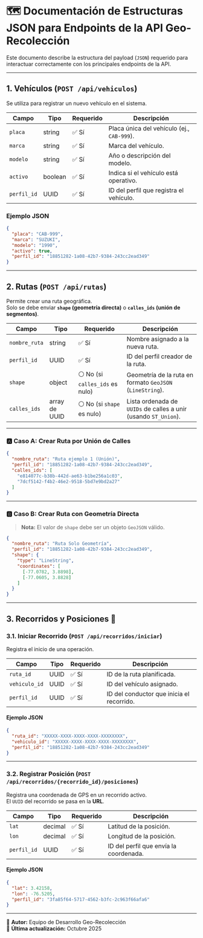 # 🗺️ Documentación de Estructuras JSON para Endpoints de la API Geo-Recolección

Este documento describe la estructura del payload (`JSON`) requerido para interactuar correctamente con los principales endpoints de la API.

---

## 1. Vehículos (`POST /api/vehiculos`)

Se utiliza para registrar un nuevo vehículo en el sistema.

| Campo | Tipo | Requerido | Descripción |
|-------|------|------------|-------------|
| `placa` | string | ✅ Sí | Placa única del vehículo (ej., `CAB-999`). |
| `marca` | string | ✅ Sí | Marca del vehículo. |
| `modelo` | string | ✅ Sí | Año o descripción del modelo. |
| `activo` | boolean | ✅ Sí | Indica si el vehículo está operativo. |
| `perfil_id` | UUID | ✅ Sí | ID del perfil que registra el vehículo. |

### Ejemplo JSON

```json
{
  "placa": "CAB-999",
  "marca": "SUZUKI",
  "modelo": "1990",
  "activo": true,
  "perfil_id": "18851282-1a08-42b7-9384-243cc2ead349"
}
```

---

## 2. Rutas (`POST /api/rutas`)

Permite crear una ruta geográfica.  
Solo se debe enviar **`shape` (geometría directa)** o **`calles_ids` (unión de segmentos)**.

| Campo | Tipo | Requerido | Descripción |
|-------|------|------------|-------------|
| `nombre_ruta` | string | ✅ Sí | Nombre asignado a la nueva ruta. |
| `perfil_id` | UUID | ✅ Sí | ID del perfil creador de la ruta. |
| `shape` | object | ⚪ No (si `calles_ids` es nulo) | Geometría de la ruta en formato `GeoJSON` (`LineString`). |
| `calles_ids` | array de UUID | ⚪ No (si `shape` es nulo) | Lista ordenada de `UUIDs` de calles a unir (usando `ST_Union`). |

---

### 🅰️ Caso A: Crear Ruta por Unión de Calles

```json
{
  "nombre_ruta": "Ruta ejemplo 1 (Unión)",
  "perfil_id": "18851282-1a08-42b7-9384-243cc2ead349",
  "calles_ids": [
    "e814077c-b38b-442d-ae63-b1be256a1c03",
    "7dcf5142-f4b2-46e2-9518-5bd7e9bd2a27"
  ]
}
```

---

### 🅱️ Caso B: Crear Ruta con Geometría Directa  

> **Nota:** El valor de `shape` debe ser un objeto `GeoJSON` válido.

```json
{
  "nombre_ruta": "Ruta Solo Geometría",
  "perfil_id": "18851282-1a08-42b7-9384-243cc2ead349",
  "shape": {
    "type": "LineString",
    "coordinates": [
      [-77.0782, 3.8898],
      [-77.0605, 3.8828]
    ]
  }
}
```

---

## 3. Recorridos y Posiciones 📍

### 3.1. Iniciar Recorrido (`POST /api/recorridos/iniciar`)

Registra el inicio de una operación.

| Campo | Tipo | Requerido | Descripción |
|-------|------|------------|-------------|
| `ruta_id` | UUID | ✅ Sí | ID de la ruta planificada. |
| `vehiculo_id` | UUID | ✅ Sí | ID del vehículo asignado. |
| `perfil_id` | UUID | ✅ Sí | ID del conductor que inicia el recorrido. |

#### Ejemplo JSON

```json
{
  "ruta_id": "XXXXX-XXXX-XXXX-XXXX-XXXXXXXX",
  "vehiculo_id": "XXXXX-XXXX-XXXX-XXXX-XXXXXXXX",
  "perfil_id": "18851282-1a08-42b7-9384-243cc2ead349"
}
```

---

### 3.2. Registrar Posición (`POST /api/recorridos/{recorrido_id}/posiciones`)

Registra una coordenada de GPS en un recorrido activo.  
El `UUID` del recorrido se pasa en la **URL**.

| Campo | Tipo | Requerido | Descripción |
|-------|------|------------|-------------|
| `lat` | decimal | ✅ Sí | Latitud de la posición. |
| `lon` | decimal | ✅ Sí | Longitud de la posición. |
| `perfil_id` | UUID | ✅ Sí | ID del perfil que envía la coordenada. |

#### Ejemplo JSON

```json
{
  "lat": 3.42158,
  "lon": -76.5205,
  "perfil_id": "3fa85f64-5717-4562-b3fc-2c963f66afa6"
}
```

---

📘 **Autor:** Equipo de Desarrollo Geo-Recolección  
📅 **Última actualización:** Octubre 2025
